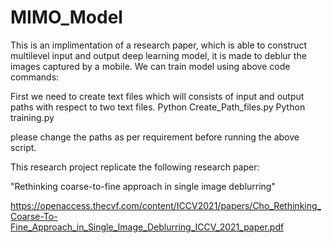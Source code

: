 # MIMO_Model

This is an implimentation of a research paper, which is able to construct multilevel input and output deep learning model, it is made to deblur the images captured by a mobile. We can train model using above code commands:

First we need to create text files which will consists of input and output paths with respect to two text files.
Python Create_Path_files.py 
Python training.py

please change the paths as per requirement before running the above script.

This research project replicate the following research paper:

"Rethinking coarse-to-fine approach in single image deblurring"

https://openaccess.thecvf.com/content/ICCV2021/papers/Cho_Rethinking_Coarse-To-Fine_Approach_in_Single_Image_Deblurring_ICCV_2021_paper.pdf
